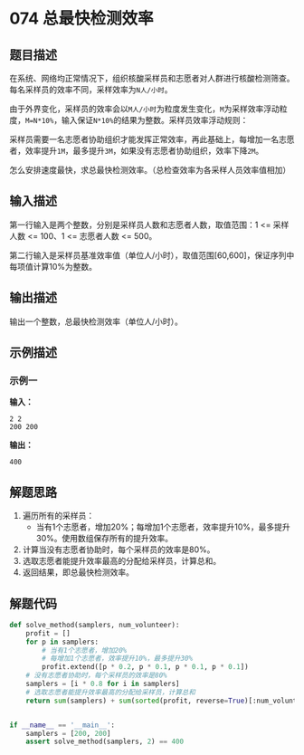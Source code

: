 # 074 总最快检测效率

## 题目描述

在系统、网络均正常情况下，组织核酸采样员和志愿者对人群进行核酸检测筛查。每名采样员的效率不同，采样效率为`N人/小时`。

由于外界变化，采样员的效率会以`M人/小时`为粒度发生变化，`M`为采样效率浮动粒度，`M=N*10%`，输入保证`N*10%`的结果为整数。采样员效率浮动规则：

采样员需要一名志愿者协助组织才能发挥正常效率，再此基础上，每增加一名志愿者，效率提升`1M`，最多提升`3M`，如果没有志愿者协助组织，效率下降`2M`。

怎么安排速度最快，求总最快检测效率。（总检查效率为各采样人员效率值相加）

## 输入描述

第一行输入是两个整数，分别是采样员人数和志愿者人数，取值范围：1 <= 采样人数 <= 100、1 <= 志愿者人数 <= 500。

第二行输入是采样员基准效率值（单位人/小时），取值范围[60,600]，保证序列中每项值计算10%为整数。

## 输出描述

输出一个整数，总最快检测效率（单位人/小时）。

## 示例描述

### 示例一

**输入：**
```text
2 2
200 200
```

**输出：**
```text
400
```

## 解题思路

1. 遍历所有的采样员：
    - 当有1个志愿者，增加20%；每增加1个志愿者，效率提升10%，最多提升30%。使用数组保存所有的提升效率。
2. 计算当没有志愿者协助时，每个采样员的效率是80%。
3. 选取志愿者能提升效率最高的分配给采样员，计算总和。
4. 返回结果，即总最快检测效率。

## 解题代码

```python
def solve_method(samplers, num_volunteer):
    profit = []
    for p in samplers:
        # 当有1个志愿者，增加20%
        # 每增加1个志愿者，效率提升10%，最多提升30%
        profit.extend([p * 0.2, p * 0.1, p * 0.1, p * 0.1])
    # 没有志愿者协助时，每个采样员的效率是80%
    samplers = [i * 0.8 for i in samplers]
    # 选取志愿者能提升效率最高的分配给采样员，计算总和
    return sum(samplers) + sum(sorted(profit, reverse=True)[:num_volunteer])


if __name__ == '__main__':
    samplers = [200, 200]
    assert solve_method(samplers, 2) == 400
```

